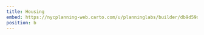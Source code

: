 ```yaml
---
title: Housing
embed: https://nycplanning-web.carto.com/u/planninglabs/builder/db9d59dc-8cb6-400c-9bf8-1324bd01fd24/embed
position: b
---
```

